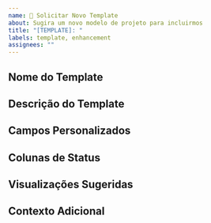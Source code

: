 ```yaml
---
name: 🧩 Solicitar Novo Template
about: Sugira um novo modelo de projeto para incluirmos
title: "[TEMPLATE]: "
labels: template, enhancement
assignees: ""
---
```


## Nome do Template

<!-- Como você sugere chamar este template? Ex: kanban-desenvolvimento-v1 -->

## Descrição do Template

<!-- Descreva o propósito e caso de uso deste template -->

## Campos Personalizados

<!-- Quais campos personalizados este template deveria incluir? -->
<!-- Exemplo:
- Prioridade (single_select): Alta, Média, Baixa
- Tempo Estimado (number): Horas estimadas para conclusão
- Responsável (text): Nome do responsável
-->

## Colunas de Status

<!-- Quais colunas de status (workflow) este template deveria ter? -->
<!-- Exemplo:
- Backlog (cinza)
- Pronto para Iniciar (azul)
- Em Andamento (amarelo)
- Revisão (laranja)
- Concluído (verde)
-->

## Visualizações Sugeridas

<!-- Quais visualizações (views) seriam úteis para este template? -->
<!-- Exemplo:
- Visão Geral: Agrupado por Status
- Por Responsável: Agrupado por campo Responsável
-->

## Contexto Adicional

<!-- Forneça qualquer contexto adicional sobre por que este template seria útil -->
